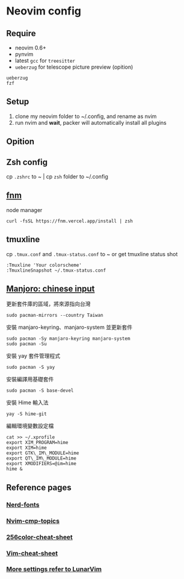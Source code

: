 # Neovim config

## Require
* neovim 0.6+
* pynvim
* latest `gcc` for `treesitter`
* `ueberzug` for telescope picture preview (opition)
```
ueberzug 
fzf
```

## Setup
1. clone my neovim folder to ~/.config, and rename as nvim 
2. run nvim and **wait**, packer will automatically install all plugins

## Opition
## Zsh config
cp `.zshrc` to ~ | cp `zsh` folder to ~/.config

## [fnm](https://github.com/Schniz/fnm)
node manager
```
curl -fsSL https://fnm.vercel.app/install | zsh
```
## tmuxline
cp `.tmux.conf` and `.tmux-status.conf` to ~ or get tmuxline status shot
```
:Tmuxline 'Your colorscheme'
:TmuxlineSnapshot ~/.tmux-status.conf
```
## [Manjoro: chinese input](https://notes.wadeism.net/linux/2858/) 

更新套件庫的區域，將來源指向台灣 
```
sudo pacman-mirrors --country Taiwan 
```

安裝 manjaro-keyring、manjaro-system 並更新套件 
```
sudo pacman -Sy manjaro-keyring manjaro-system 
sudo pacman -Su 
```

安裝 yay 套件管理程式 
```
sudo pacman -S yay 
```

安裝編譯用基礎套件 
```
sudo pacman -S base-devel 
```

安裝 Hime 輸入法 
```
yay -S hime-git 
```

編輯環境變數設定檔 
```
cat >> ~/.xprofile
export XIM_PROGRAM=hime
export XIM=hime
export GTK\_IM\_MODULE=hime
export QT\_IM\_MODULE=hime
export XMODIFIERS=@im=hime
hime &
```
## Reference pages
### [Nerd-fonts](https://github.com/ryanoasis/nerd-fonts)
### [Nvim-cmp-topics](https://github.com/topics/nvim-cmp)
### [256color-cheat-sheet](https://jonasjacek.github.io/colors/)
### [Vim-cheat-sheet](https://vim.rtorr.com/)
### [More settings refer to LunarVim](https://github.com/LunarVim/Neovim-from-scratch/tree/master)
